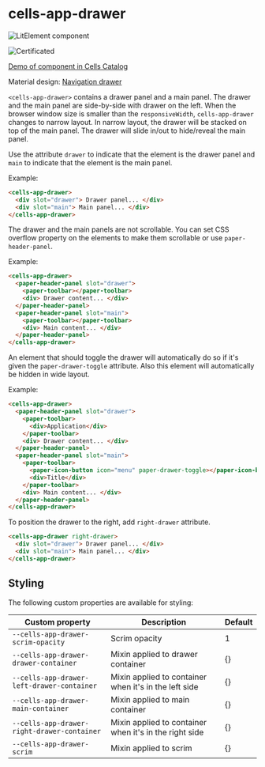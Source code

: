 # cells-app-drawer

![LitElement component](https://img.shields.io/badge/litElement-component-blue.svg)

![Certificated](https://img.shields.io/badge/certificated-yes-brightgreen.svg)

[Demo of component in Cells Catalog](https://catalogs.platform.bbva.com/cells)

Material design: [Navigation drawer](https://www.google.com/design/spec/patterns/navigation-drawer.html)

`<cells-app-drawer>` contains a drawer panel and a main panel.  The drawer
and the main panel are side-by-side with drawer on the left.  When the browser
window size is smaller than the `responsiveWidth`, `cells-app-drawer`
changes to narrow layout.  In narrow layout, the drawer will be stacked on top
of the main panel.  The drawer will slide in/out to hide/reveal the main
panel.

Use the attribute `drawer` to indicate that the element is the drawer panel and
`main` to indicate that the element is the main panel.

Example:
```html
<cells-app-drawer>
  <div slot="drawer"> Drawer panel... </div>
  <div slot="main"> Main panel... </div>
</cells-app-drawer>
```

The drawer and the main panels are not scrollable.  You can set CSS overflow
property on the elements to make them scrollable or use `paper-header-panel`.

Example:
```html
<cells-app-drawer>
  <paper-header-panel slot="drawer">
    <paper-toolbar></paper-toolbar>
    <div> Drawer content... </div>
  </paper-header-panel>
  <paper-header-panel slot="main">
    <paper-toolbar></paper-toolbar>
    <div> Main content... </div>
  </paper-header-panel>
</cells-app-drawer>
```

An element that should toggle the drawer will automatically do so if it's
given the `paper-drawer-toggle` attribute.  Also this element will automatically
be hidden in wide layout.

Example:
```html
<cells-app-drawer>
  <paper-header-panel slot="drawer">
    <paper-toolbar>
      <div>Application</div>
    </paper-toolbar>
    <div> Drawer content... </div>
  </paper-header-panel>
  <paper-header-panel slot="main">
    <paper-toolbar>
      <paper-icon-button icon="menu" paper-drawer-toggle></paper-icon-button>
      <div>Title</div>
    </paper-toolbar>
    <div> Main content... </div>
  </paper-header-panel>
</cells-app-drawer>
```

To position the drawer to the right, add `right-drawer` attribute.

```html
<cells-app-drawer right-drawer>
  <div slot="drawer"> Drawer panel... </div>
  <div slot="main"> Main panel... </div>
</cells-app-drawer>
```

## Styling

The following custom properties are available for styling:

| Custom property | Description | Default |
| --- | --- | --- |
| `--cells-app-drawer-scrim-opacity` | Scrim opacity | 1 |
| `--cells-app-drawer-drawer-container` | Mixin applied to drawer container | {} |
| `--cells-app-drawer-left-drawer-container` | Mixin applied to container when it's in the left side | {} |
| `--cells-app-drawer-main-container` | Mixin applied to main container | {} |
| `--cells-app-drawer-right-drawer-container` | Mixin applied to container when it's in the right side | {} |
| `--cells-app-drawer-scrim` | Mixin applied to scrim | {} |
